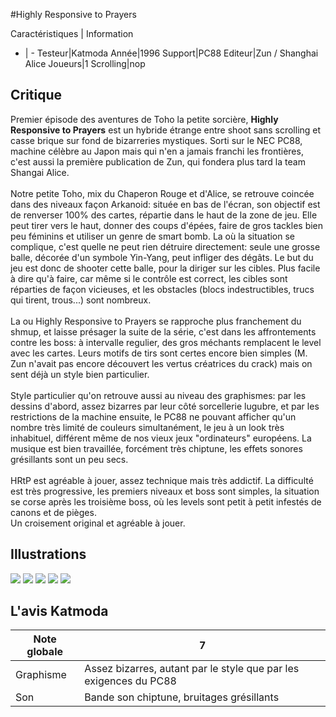 #Highly Responsive to Prayers

Caractéristiques | Information
- | -
Testeur|Katmoda
Année|1996
Support|PC88
Editeur|Zun / Shanghai Alice
Joueurs|1
Scrolling|nop

## Critique
Premier épisode des aventures de Toho la petite sorcière, <b>Highly Responsive to Prayers</b> est un hybride étrange entre shoot sans scrolling et casse brique sur fond de bizarreries mystiques. Sorti sur le NEC PC88, machine célèbre au Japon mais qui n'en a jamais franchi les frontières, c'est aussi la première publication de Zun, qui fondera plus tard la team Shangai Alice.<br/><br/>Notre petite Toho, mix du Chaperon Rouge et d'Alice, se retrouve coincée dans des niveaux façon Arkanoid: située en bas de l'écran, son objectif est de renverser 100% des cartes, répartie dans le haut de la zone de jeu. Elle peut tirer vers le haut, donner des coups d'épées, faire de gros tackles bien peu féminins et utiliser un genre de smart bomb. La où la situation se complique, c'est quelle ne peut rien détruire directement: seule une grosse balle, décorée d'un symbole Yin-Yang, peut infliger des dégâts. Le but du jeu est donc de shooter cette balle, pour la diriger sur les cibles. Plus facile à dire qu'à faire, car même si le contrôle est correct, les cibles sont réparties de façon vicieuses, et les obstacles (blocs indestructibles, trucs qui tirent, trous...) sont nombreux.<br/><br/>La ou Highly Responsive to Prayers se rapproche plus franchement du shmup, et laisse présager la suite de la série, c'est dans les affrontements contre les boss: à intervalle regulier, des gros méchants remplacent le level avec les cartes. Leurs motifs de tirs sont certes encore bien simples (M. Zun n'avait pas encore découvert les vertus créatrices du crack) mais on sent déjà un style bien particulier.<br/><br/>Style particulier qu'on retrouve aussi au niveau des graphismes: par les dessins d'abord, assez bizarres par leur côté sorcellerie lugubre, et par les restrictions de la machine ensuite, le PC88 ne pouvant afficher qu'un nombre très limité de couleurs simultanément, le jeu à un look très inhabituel, différent même de nos vieux jeux "ordinateurs" européens. La musique est bien travaillée, forcément très chiptune, les effets sonores grésillants sont un peu secs. <br/><br/>HRtP est agréable à jouer, assez technique mais très addictif. La difficulté est très progressive, les premiers niveaux et boss sont simples, la situation se corse après les troisième boss, où les levels sont petit à petit infestés de canons et de pièges.<br/>Un croisement original et agréable à jouer.

## Illustrations
![](http://www.shmup.com/images/thumbs/img_fiche_1_692.jpg)
![](http://www.shmup.com/images/thumbs/img_fiche_2_692.jpg)
![](http://www.shmup.com/images/thumbs/img_fiche_3_692.jpg)
![](http://www.shmup.com/images/thumbs/img_fiche_4_692.jpg)
![](http://www.shmup.com/images/thumbs/img_fiche_5_692.jpg)

## L'avis Katmoda
Note globale|7
-|-
Graphisme|Assez bizarres, autant par le style que par les exigences du PC88
Son|Bande son chiptune, bruitages grésillants
